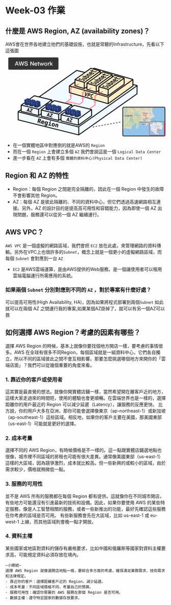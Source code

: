 # Week-03 作業
## 什麼是 AWS Region, AZ (availability zones)？
AWS會在世界各地建立他們的基礎設施，也就是常聽的Infrastructure，先看以下這張圖
![](/asset/azaws.png)
- 在一個實體地區中對應倒的就是AWS的 `Region`
- 而在一個 `Region` 上會建立多個 `AZ` 我們會說這是一個 `Logical Data Center`
- 進一步看在 `AZ` 上會有多個 `實體的資料中心(Physical Data Center)`
## Region 和 AZ 的特性
- Region：每個 Region 之間是完全隔離的，因此在一個 Region 中發生的故障不會影響其他 Region。
- AZ：每個 AZ 是彼此隔離的、不同的資料中心，但它們透過高速網路相互連接。另外，AZ 的設計目的是提高高可用性和容錯能力，因為即使一個 AZ 出現問題，服務還可以從另一個 AZ 繼續運行。
## AWS VPC？
`AWS VPC` 是一個虛擬的網路區域，我們會把 `EC2` 放在此處，來管理網路的資料傳輸。另外在VPC上也很許多的`Subnet`，概念上就是一個更小的虛擬網路區域，而每個 `Subnet` 會對應到一台 `AZ`
- `EC2` 是AWS雲端運算，是由AWS提供的Web服務，是一個讓使用者可以租用雲端電腦運行所需應用的系統。
### 如果兩個 `Subnet` 分別對應到不同的 `AZ` ，對於專案有什麼好處？
可以提高可用性(High Availability, HA)，因為如果將程式部署到兩個`Subnet` 如此就可以在兩個
AZ 之間運行我的專案,如果某個AZ掛掉了，就可以有另一個AZ可以救
## 如何選擇 AWS Region？考慮的因素有哪些？
選擇 AWS Region 的時候，基本上就像你要找個地方開店一樣，要考慮的事情很多。AWS 在全球有很多不同Region，每個區域就是一組資料中心，它們各自獨立，所以不同的區域彼此之間不會互相影響。那要怎麼挑選哪個地方來開你的「雲端店面」？我們可以從幾個重要的角度來看。
### 1. 靠近你的客戶或使用者
這其實是最直覺的想法。就像你開實體店鋪一樣，當然希望開在離客戶近的地方，這樣大家走過來的時間短，使用的體驗也會更順暢。在雲端世界也是一樣的，選擇距離你的用戶最近的 Region 可以減少延遲（Latency），讓服務的反應更快。
比方說，你的用戶大多在亞洲，那你可能會選擇像東京（ap-northeast-1）或新加坡（ap-southeast-1）這些區域。相反地，如果你的客戶主要在美國，那美國東部（us-east-1）可能就是更好的選擇。
### 2. 成本考量
選擇不同的 AWS Region，有時候價格是不一樣的。這一點跟實體店鋪選地點也很像，城市裡不同區域的房租也可能有很大差異。通常像美國東部（us-east-1）這樣的大區域，因為競爭激烈，成本就比較高。但一些新興的或較小的區域，由於需求較少，價格就稍微低一點。
### 3. 服務的可用性
並不是 AWS 所有的服務都在每個 Region 都有提供。這就像你在不同城市開店，有些地方可能還沒有引進最新的技術和設備。因此，如果你要使用 AWS 的某些特定服務，像是人工智慧相關的服務，或者一些新推出的功能，最好先確認這些服務在你考慮的區域是否可用。
有些新服務會先在大區域，比如 us-east-1 或 eu-west-1 上線，而其他區域則會晚一點才開放。
### 4. 資料主權
某些國家或地區對資料的儲存有嚴格要求，比如中國和俄羅斯等國家對資料主權要求高，可能規定資料必須存放在境內。
```
~小總結~
選擇 AWS Region 就像選開店地點一樣，要綜合多方面的考慮，確保滿足業務需求、技術需求和法律規定。
- 靠近你的客戶：選擇距離客戶近的 Region，減少延遲。
- 成本考量：不同區域價格不同，考量自己的預算。
- 服務可用性：確認你需要的 AWS 服務在那個 Region 是否可用。
- 數據主權：遵守特定國家的數據存放要求。
```